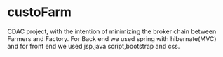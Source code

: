 # custoFarm
CDAC project, with the intention of minimizing the broker chain between Farmers and Factory.
For Back end we used spring with hibernate(MVC) and for front end we used jsp,java script,bootstrap and css.
